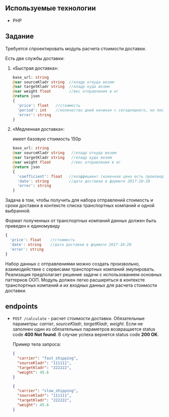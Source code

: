 ## Используемые технологии

- PHP

## Задание

Требуется спроектировать модуль расчета стоимости доставки. 

Есть две службы доставки:

1. «Быстрая доставка»:

    ```PHP
    base_url: string
    @var sourceKladr string  //кладр откуда везем
    @var targetKladr string  //кладр куда везем
    @var weight float        //вес отправления в кг
    @return json
    {
      'price': float   //стоимость
      'period': int    //количество дней начиная с сегодняшнего, но после 18.00 заявки не принимаются.
      'error': string
    }
    ```

2. «Медленная доставка»:
   
    имеет базовую стоимость 150р

    ```PHP
    base_url: string
    @var sourceKladr string   //кладр откуда везем
    @var targetKladr string   //кладр куда везем
    @var weight float         //вес отправления в кг
    @return json
    {
      'coefficient': float   //коэффициент (конечная цена есть произведение базовой стоимости и коэффициента)
      'date': string         //дата доставки в формате 2017-10-20
      'error': string
    }
    ```

Задача в том, чтобы получить для набора отправлений стоимость и сроки доставки в контексте списка транспортных компаний и одной выбранной.

Формат полученных от транспортных компаний данных должен быть приведен к единомувиду

```PHP
{
  'price': float    //стоимость
  'date': string    //дата доставки в формате 2017-10-20
  'error': string
}
```

Набор данных с отправлениями можно создать произвольно, взаимодействие с сервисами транспортных компаний эмулировать.
Реализация предполагает решение задачи с использованием основных паттернов ООП.
Модуль должен легко расширяться в контексте транспортных компаний и их входных данных для расчета стоимости доставки.

## endpoints

- `POST /calculate` - расчет стоимости доставки. Обязательные параметры: *carrier*, *sourceKladr*, *targetKladr*, *weight*. Если не заполнен один из обязательных параметров возвращается status code **400 Not found**. В случае успеха вернется status code **200 OK**.

  Пример тела запроса:

  ```json
  {
    "carrier": "fast_shipping",
    "sourceKladr": "111111",
    "targetKladr": "222222",
    "weight": 45.6
  }
  ```

  ```json
  {
    "carrier": "slow_shipping",
    "sourceKladr": "111111",
    "targetKladr": "222222",
    "weight": 45.6
  }
  ```
  